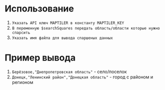 # Использование

1. `Указать API ключ MAPTILER в константу MAPTILER_KEY`
2. `В переменную $searchSquares передать область/области которые нужно спарсить`
3. `Указать имя файла для вывода спаршеных данных`

# Пример вывода

1. `Берёзовое,"Днепропетровская область"` - село/поселок
2. `Донецк,"Ленинский район","Донецкая область"` - город с районом и регионом

